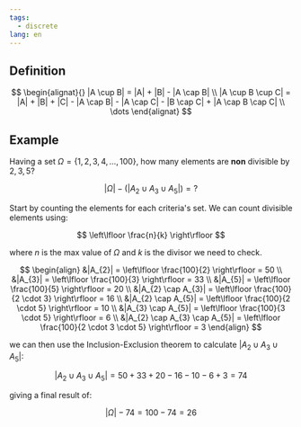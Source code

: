 ```yaml
---
tags:
  - discrete
lang: en
---
```


## Definition

$$
\begin{alignat}{}
|A \cup B| = |A| + |B| - |A \cap B| \\
|A \cup B \cup C| = |A| + |B| + |C| - |A \cap B| - |A \cap C| - |B \cap C| + |A \cap B \cap C| \\
\dots
\end{alignat}
$$

## Example

Having a set $\Omega = \left\{1,2,3,4,\dots,100\right\}$, how many elements are **non** divisible by $2, 3, 5$?

$$
|\Omega| - (|A_{2} \cup A_{3} \cup A_{5}|) = \text{?}
$$

Start by counting the elements for each criteria's set. We can count divisible elements using:

$$
\left\lfloor  \frac{n}{k}  \right\rfloor
$$

where $n$ is the max value of $\Omega$ and $k$ is the divisor we need to check.

$$
\begin{align}
&|A_{2}| = \left\lfloor  \frac{100}{2}  \right\rfloor = 50  \\
&|A_{3}| = \left\lfloor  \frac{100}{3}  \right\rfloor = 33 \\
&|A_{5}| = \left\lfloor  \frac{100}{5}  \right\rfloor = 20 \\
&|A_{2} \cap A_{3}| = \left\lfloor  \frac{100}{2 \cdot 3}  \right\rfloor = 16 \\
&|A_{2} \cap A_{5}| = \left\lfloor  \frac{100}{2 \cdot 5}  \right\rfloor = 10 \\
&|A_{3} \cap A_{5}| = \left\lfloor  \frac{100}{3 \cdot 5}  \right\rfloor = 6  \\
&|A_{2} \cap A_{3} \cap A_{5}| = \left\lfloor  \frac{100}{2 \cdot 3 \cdot 5}  \right\rfloor = 3
\end{align}
$$

we can then use the Inclusion-Exclusion theorem to calculate $|A_{2} \cup A_{3} \cup A_{5}|$:

$$
|A_{2} \cup A_{3} \cup A_{5}| = 50 + 33 + 20 - 16 - 10 - 6 + 3 = 74
$$

giving a final result of:

$$
|\Omega| - 74 = 100 - 74 = 26
$$
